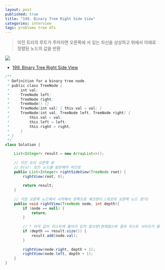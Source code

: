 ```yaml
---
layout: post
published: true
title: "199. Binary Tree Right Side View"
categories: interview
tags: problems tree dfs
---
```


> 이진 트리의 루트가 주어지면 오른쪽에 서 있는 자신을 상상하고 위에서 아래로 정렬된 노드의 값을 반환

![](https://assets.leetcode.com/uploads/2021/02/14/tree.jpg)

- [199. Binary Tree Right Side View](https://leetcode.com/problems/binary-tree-right-side-view/)

```java
/**
 * Definition for a binary tree node.
 * public class TreeNode {
 *     int val;
 *     TreeNode left;
 *     TreeNode right;
 *     TreeNode() {}
 *     TreeNode(int val) { this.val = val; }
 *     TreeNode(int val, TreeNode left, TreeNode right) {
 *         this.val = val;
 *         this.left = left;
 *         this.right = right;
 *     }
 * }
 */
class Solution {

    List<Integer> result = new ArrayList<>();
    
    // 이진 트리 오른쪽 뷰 
    // O(n): 모든 노드를 방문해야 하므로 
    public List<Integer> rightSideView(TreeNode root) {
        rightView(root, 0);
        
        return result;
    }
    
    // 가장 오른쪽 노드에서 시작해서 왼쪽으로 체크한다.(최초의 오른쪽 노드 찾기)
    public void rightView(TreeNode node, int depth){
        if (node == null) {
            return;
        }
        
        // * 아직 값이 리스트에 들어가 있지 않으면(현재뎁스와 결과 리스트 사이즈가 동일하면) 최초로 보이는 값이므로 이값을 추가한다.
        if (depth == result.size()) {
            result.add(node.val);
        }
        
        rightView(node.right, depth + 1);
        rightView(node.left, depth + 1);
    }
}
```